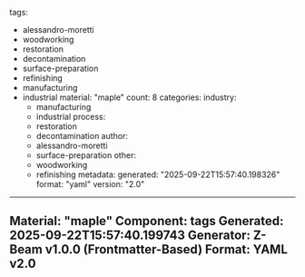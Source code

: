 tags:
  - alessandro-moretti
  - woodworking
  - restoration
  - decontamination
  - surface-preparation
  - refinishing
  - manufacturing
  - industrial
material: "maple"
count: 8
categories:
  industry:
    - manufacturing
    - industrial
  process:
    - restoration
    - decontamination
  author:
    - alessandro-moretti
    - surface-preparation
  other:
    - woodworking
    - refinishing
metadata:
  generated: "2025-09-22T15:57:40.198326"
  format: "yaml"
  version: "2.0"

---
Material: "maple"
Component: tags
Generated: 2025-09-22T15:57:40.199743
Generator: Z-Beam v1.0.0 (Frontmatter-Based)
Format: YAML v2.0
---